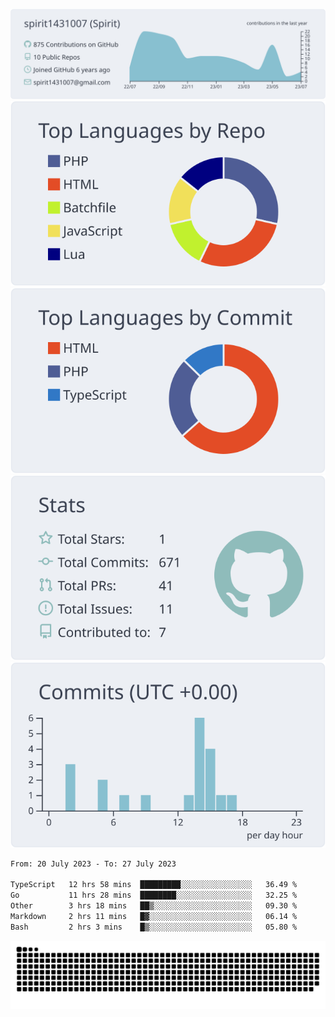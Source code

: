 [![](https://raw.githubusercontent.com/spirit1431007/spirit1431007/master/profile-summary-card-output/nord_bright/0-profile-details.svg)](https://git.io/spiritx)
[![](https://raw.githubusercontent.com/spirit1431007/spirit1431007/master/profile-summary-card-output/nord_bright/1-repos-per-language.svg)](https://git.io/spiritx) [![](https://raw.githubusercontent.com/spirit1431007/spirit1431007/master/profile-summary-card-output/nord_bright/2-most-commit-language.svg)](https://git.io/spiritx)
[![](https://raw.githubusercontent.com/spirit1431007/spirit1431007/master/profile-summary-card-output/nord_bright/3-stats.svg)](https://git.io/spiritx) [![](https://raw.githubusercontent.com/spirit1431007/spirit1431007/master/profile-summary-card-output/nord_bright/4-productive-time.svg)](https://git.io/spiritx)

<!--START_SECTION:waka-->

```txt
From: 20 July 2023 - To: 27 July 2023

TypeScript   12 hrs 58 mins  █████████░░░░░░░░░░░░░░░░   36.49 %
Go           11 hrs 28 mins  ████████░░░░░░░░░░░░░░░░░   32.25 %
Other        3 hrs 18 mins   ██▒░░░░░░░░░░░░░░░░░░░░░░   09.30 %
Markdown     2 hrs 11 mins   █▓░░░░░░░░░░░░░░░░░░░░░░░   06.14 %
Bash         2 hrs 3 mins    █▒░░░░░░░░░░░░░░░░░░░░░░░   05.80 %
```

<!--END_SECTION:waka-->

![contribution](https://github.com/spirit1431007/spirit1431007/blob/output/github-contribution-grid-snake.svg)
